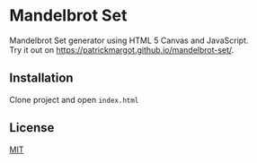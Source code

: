 # Mandelbrot Set
Mandelbrot Set generator using HTML 5 Canvas and JavaScript.  
Try it out on https://patrickmargot.github.io/mandelbrot-set/.

## Installation

Clone project and open `index.html`


## License
[MIT](https://choosealicense.com/licenses/mit/)
